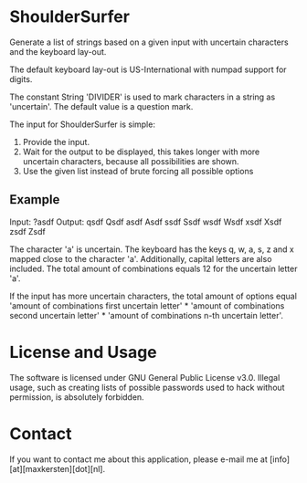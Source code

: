 # ShoulderSurfer
Generate a list of strings based on a given input with uncertain characters and the keyboard lay-out.

The default keyboard lay-out is US-International with numpad support for digits. 

The constant String 'DIVIDER' is used to mark characters in a string as 'uncertain'. The default value is a question mark.

The input for ShoulderSurfer is simple:

1. Provide the input.
2. Wait for the output to be displayed, this takes longer with more uncertain characters, because all possibilities are shown. 
3. Use the given list instead of brute forcing all possible options

## Example
Input: ?asdf
Output:
qsdf
Qsdf
asdf
Asdf
ssdf
Ssdf
wsdf
Wsdf
xsdf
Xsdf
zsdf
Zsdf

The character 'a' is uncertain. The keyboard has the keys q, w, a, s, z and x mapped close to the character 'a'. Additionally, capital letters are also included. The total amount of combinations equals 12 for the uncertain letter 'a'.

If the input has more uncertain characters, the total amount of options equal 'amount of combinations first uncertain letter' * 'amount of combinations second uncertain letter' * 'amount of combinations n-th uncertain letter'.

# License and Usage
The software is licensed under GNU General Public License v3.0. Illegal usage, such as creating lists of possible passwords used to hack without permission, is absolutely forbidden.

# Contact
If you want to contact me about this application, please e-mail me at [info][at][maxkersten][dot][nl].
